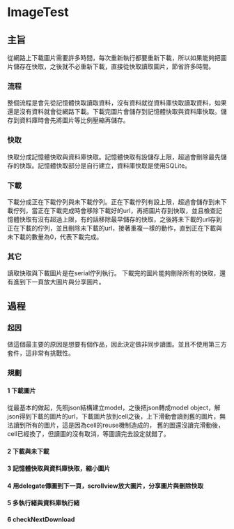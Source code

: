 # ImageTest
## 主旨
從網路上下載圖片需要許多時間，每次重新執行都要重新下載，所以如果能夠把圖片儲存在快取，之後就不必重新下載，直接從快取讀取圖片，節省許多時間。
### 流程
整個流程是會先從記憶體快取讀取資料，沒有資料就從資料庫快取讀取資料，如果還是沒有資料就會從網路下載。下載完圖片會儲存到記憶體快取與資料庫快取。儲存到資料庫時會先將圖片等比例壓縮再儲存。
### 快取
快取分成記憶體快取與資料庫快取。記憶體快取有設儲存上限，超過會刪除最先儲存的快取。記憶體快取部分是自行建立，資料庫快取是使用SQLite。
### 下載
下載分成正在下載佇列與未下載佇列。正在下載佇列有設上限，超過會儲存到未下載佇列，當正在下載完成時會移除下載好的url，再把圖片存到快取，並且檢查記憶體快取有沒有超過上限，有的話移除最早儲存的快取，之後將未下載的url存到正在下載的佇列，並且刪除未下載的url，接著重複一樣的動作，直到正在下載與未下載的數量為0，代表下載完成。
### 其它
讀取快取與下載圖片是在serial佇列執行。
下載完的圖片能夠刪除所有的快取，還有進到下一頁放大圖片與分享圖片。

## 過程
### 起因
做這個最主要的原因是想要有個作品，因此決定做非同步讀圖。並且不使用第三方套件，這非常有挑戰性。

### 規劃
#### 1 下載圖片
從最基本的做起，先照json結構建立model，之後把json轉成model object，解json得到下載的圖片的url，下載圖片放到cell之後，上下滑動會讀到舊的圖片，無法讀到所有的圖片，這是因為cell的reuse機制造成的，
舊的圖還沒讀完滑動後，cell已經換了，但讀圖的沒有取消，等圖讀完去設定就錯了。
#### 2 下載與未下載

#### 3 記憶體快取與資料庫快取，縮小圖片

#### 4 用delegate傳圖到下一頁，scrollview放大圖片，分享圖片與刪除快取

#### 5 多執行緒與資料庫執行緒

#### 6 checkNextDownload
